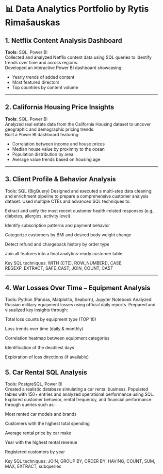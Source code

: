 # 📊 Data Analytics Portfolio by Rytis Rimašauskas

## 1. Netflix Content Analysis Dashboard
**Tools:** SQL, Power BI  
Collected and analyzed Netflix content data using SQL queries to identify trends over time and across regions.  
Developed an interactive Power BI dashboard showcasing:
- Yearly trends of added content  
- Most featured directors  
- Top countries by content volume  




---

## 2. California Housing Price Insights
**Tools:** SQL, Power BI  
Analyzed real estate data from the California Housing dataset to uncover geographic and demographic pricing trends.  
Built a Power BI dashboard featuring:
- Correlation between income and house prices  
- Median house value by proximity to the ocean  
- Population distribution by area  
- Average value trends based on housing age  




---

## 3. Client Profile & Behavior Analysis 
Tools: SQL (BigQuery)
Designed and executed a multi-step data cleaning and enrichment pipeline to prepare a comprehensive customer analysis dataset.
Used multiple CTEs and advanced SQL techniques to:

Extract and unify the most recent customer health-related responses (e.g., diabetes, allergies, activity level)

Identify subscription patterns and payment behavior

Categorize customers by BMI and desired body weight change

Detect refund and chargeback history by order type

Join all features into a final analytics-ready customer table

 Key SQL techniques: WITH (CTE), ROW_NUMBER(), CASE, REGEXP_EXTRACT, SAFE_CAST, JOIN, COUNT, CAST


---


## 4. War Losses Over Time – Equipment Analysis
Tools: Python (Pandas, Matplotlib, Seaborn), Jupyter Notebook
Analyzed Russian military equipment losses using official daily reports.
Prepared and visualized key insights through:

Total loss counts by equipment type (TOP 10)

Loss trends over time (daily & monthly)

Correlation heatmap between equipment categories

Identification of the deadliest days

Exploration of loss directions (if available)



## 5. Car Rental SQL Analysis
Tools: PostgreSQL,  Power BI  
Created a realistic database simulating a car rental business. Populated tables with 150+ entries and analyzed operational performance using SQL. Explored customer behavior, rental frequency, and financial performance through queries such as:

Most rented car models and brands

Customers with the highest total spending

Average rental price by car make

Year with the highest rental revenue

Registered customers by year

Key SQL techniques: JOIN, GROUP BY, ORDER BY, HAVING, COUNT, SUM, MAX, EXTRACT, subqueries



 
